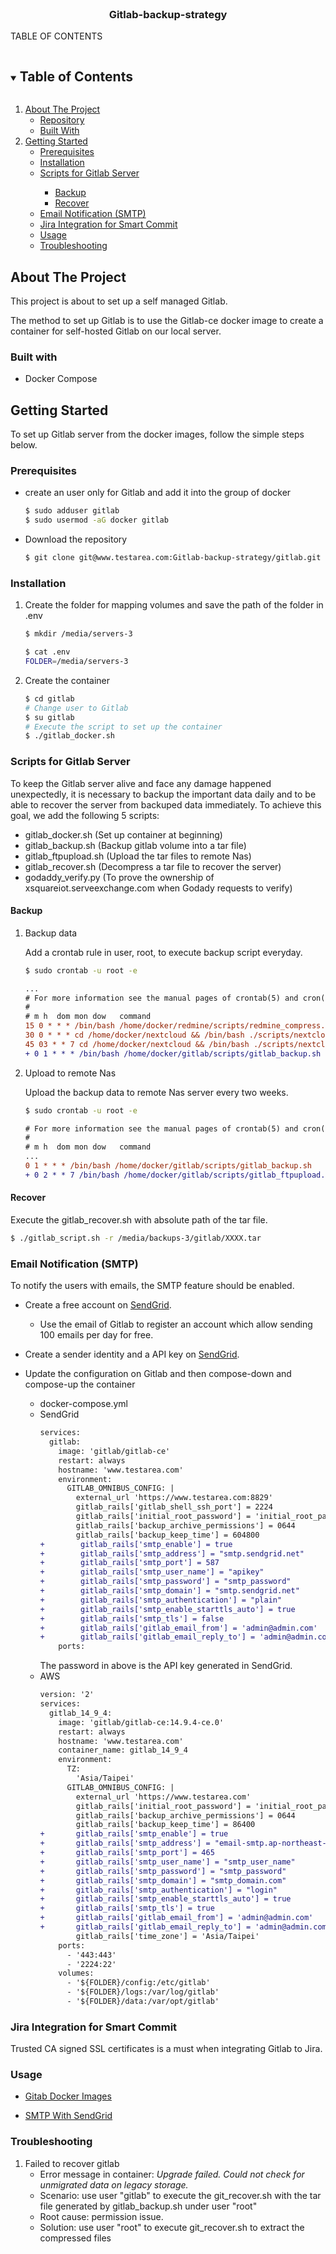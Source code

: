 <!--
*** Thanks for checking out the Best-README-Template. If you have a suggestion
*** that would make this better, please fork the repo and create a pull request
*** or simply open an issue with the tag "enhancement".
*** Thanks again! Now go create something AMAZING! :D
***
***
***
*** To avoid retyping too much info. Do a search and replace for the following:
*** github_username, repo_name, twitter_handle, email, project_title, project_description
-->



<!-- PROJECT SHIELDS -->
<!--
*** I'm using markdown "reference style" links for readability.
*** Reference links are enclosed in brackets [ ] instead of parentheses ( ).
*** See the bottom of this document for the declaration of the reference variables
*** for contributors-url, forks-url, etc. This is an optional, concise syntax you may use.
*** https://www.markdownguide.org/basic-syntax/#reference-style-links
-->


<!-- PROJECT LOGO -->
<br />
<p align="center">
  <h3 align="center">Gitlab-backup-strategy</h3>

 
</p>


TABLE OF CONTENTS
<details open="open">
  <summary><h2 style="display: inline-block">Table of Contents</h2></summary>
  <ol>
    <li>
      <a href="#about-the-project">About The Project</a>
      <ul>
        <li><a href="#repository">Repository</a></li>
        <li><a href="#built-with">Built With</a></li>
      </ul>
    </li>
    <li>
      <a href="#getting-started">Getting Started</a>
      <ul>
        <li><a href="#prerequisites">Prerequisites</a></li>
        <li><a href="#installation">Installation</a></li>
        <li><a href="#scripts-for-gitlab-server">Scripts for Gitlab Server</a></li>
        <ul>
          <li><a href="#backup">Backup</a></li>
          <li><a href="#recover">Recover</a></li>
        </ul>
        <li><a href="#email-notification-smtp">Email Notification (SMTP)</a></li>
        <li><a href="#jira-integration-for-smart-commit">Jira Integration for Smart Commit</a></li>
        <li><a href="#usage">Usage</a></li>
        <li><a href="#troubleshooting">Troubleshooting</a></li>
      </ul>
    </li>
  </ol>
</details>


<!-- ABOUT THE PROJECT -->
## About The Project

This project is about to set up a self managed Gitlab.

The method to set up Gitlab is to use the Gitlab-ce docker image to create a container for self-hosted Gitlab on our local server.


### Built with

* Docker Compose

<!-- GETTING STARTED -->
## Getting Started

To set up Gitlab server from the docker images, follow the simple steps below.

### Prerequisites

*   create an user only for Gitlab and add it into the group of docker

    ```sh
    $ sudo adduser gitlab
    $ sudo usermod -aG docker gitlab
    ```

*   Download the repository

    ```sh
    $ git clone git@www.testarea.com:Gitlab-backup-strategy/gitlab.git
    ```

### Installation

1.  Create the folder for mapping volumes and save the path of the folder in .env

    ```sh
    $ mkdir /media/servers-3
    ```

    ```sh
    $ cat .env
    FOLDER=/media/servers-3
    ```

2.  Create the container

    ```sh
    $ cd gitlab
    # Change user to Gitlab
    $ su gitlab
    # Execute the script to set up the container
    $ ./gitlab_docker.sh
    ```

### Scripts for Gitlab Server

To keep the Gitlab server alive and face any damage happened unexpectedly, it is necessary to backup the important data daily and to be able to recover the server from backuped data immediately. To achieve this goal, we add the following 5 scripts:
-   gitlab_docker.sh (Set up container at beginning)
-   gitlab_backup.sh (Backup gitlab volume into a tar file)
-   gitlab_ftpupload.sh (Upload the tar files to remote Nas)
-   gitlab_recover.sh (Decompress a tar file to recover the server)
-   godaddy_verify.py (To prove the ownership of xsquareiot.serveexchange.com when Godady requests to verify)


#### Backup

1.  Backup data

    Add a crontab rule in user, root, to execute backup script everyday.

    ```sh
    $ sudo crontab -u root -e
    ```

    ```diff
    ...
    # For more information see the manual pages of crontab(5) and cron(8)
    #
    # m h  dom mon dow   command
    15 0 * * * /bin/bash /home/docker/redmine/scripts/redmine_compress.sh -c
    30 0 * * * cd /home/docker/nextcloud && /bin/bash ./scripts/nextcloud_backup.sh -b
    45 03 * * 7 cd /home/docker/nextcloud && /bin/bash ./scripts/nextcloud_ftpupload.sh -u
    + 0 1 * * * /bin/bash /home/docker/gitlab/scripts/gitlab_backup.sh
    ```

2.  Upload to remote Nas

    Upload the backup data to remote Nas server every two weeks.

    ```sh
    $ sudo crontab -u root -e
    ```

    ```diff
    # For more information see the manual pages of crontab(5) and cron(8)
    #
    # m h  dom mon dow   command
    ...
    0 1 * * * /bin/bash /home/docker/gitlab/scripts/gitlab_backup.sh
    + 0 2 * * 7 /bin/bash /home/docker/gitlab/scripts/gitlab_ftpupload.sh
    ```

#### Recover

Execute the gitlab_recover.sh with absolute path of the tar file.

```sh
$ ./gitlab_script.sh -r /media/backups-3/gitlab/XXXX.tar
```

### Email Notification (SMTP)

To notify the users with emails, the SMTP feature should be enabled.

*   Create a free account on [SendGrid](https://sendgrid.com/).
    -   Use the email of Gitlab to register an account which allow sending 100 emails per day for free.

*   Create a sender identity and a API key on [SendGrid](https://sendgrid.com/).
    

*   Update the configuration on Gitlab and then compose-down and compose-up the container
    -   docker-compose.yml
    -   SendGrid
        ```diff
        services:
          gitlab:
            image: 'gitlab/gitlab-ce'
            restart: always
            hostname: 'www.testarea.com'
            environment:
              GITLAB_OMNIBUS_CONFIG: |
                external_url 'https://www.testarea.com:8829'
                gitlab_rails['gitlab_shell_ssh_port'] = 2224
                gitlab_rails['initial_root_password'] = 'initial_root_password'
                gitlab_rails['backup_archive_permissions'] = 0644
                gitlab_rails['backup_keep_time'] = 604800
        +        gitlab_rails['smtp_enable'] = true
        +        gitlab_rails['smtp_address'] = "smtp.sendgrid.net"
        +        gitlab_rails['smtp_port'] = 587
        +        gitlab_rails['smtp_user_name'] = "apikey"
        +        gitlab_rails['smtp_password'] = "smtp_password"
        +        gitlab_rails['smtp_domain'] = "smtp.sendgrid.net"
        +        gitlab_rails['smtp_authentication'] = "plain"
        +        gitlab_rails['smtp_enable_starttls_auto'] = true
        +        gitlab_rails['smtp_tls'] = false
        +        gitlab_rails['gitlab_email_from'] = 'admin@admin.com'
        +        gitlab_rails['gitlab_email_reply_to'] = 'admin@admin.com'
            ports:
        ```
        The password in above is the API key generated in SendGrid.
    -   AWS
        ```diff
        version: '2'
        services:
          gitlab_14_9_4:
            image: 'gitlab/gitlab-ce:14.9.4-ce.0'
            restart: always
            hostname: 'www.testarea.com'
            container_name: gitlab_14_9_4
            environment:
              TZ:
                'Asia/Taipei'
              GITLAB_OMNIBUS_CONFIG: |
                external_url 'https://www.testarea.com'
                gitlab_rails['initial_root_password'] = 'initial_root_password'
                gitlab_rails['backup_archive_permissions'] = 0644
                gitlab_rails['backup_keep_time'] = 86400
        +       gitlab_rails['smtp_enable'] = true
        +       gitlab_rails['smtp_address'] = "email-smtp.ap-northeast-1.amazonaws.com"
        +       gitlab_rails['smtp_port'] = 465
        +       gitlab_rails['smtp_user_name'] = "smtp_user_name"
        +       gitlab_rails['smtp_password'] = "smtp_password"
        +       gitlab_rails['smtp_domain'] = "smtp_domain.com"
        +       gitlab_rails['smtp_authentication'] = "login"
        +       gitlab_rails['smtp_enable_starttls_auto'] = true
        +       gitlab_rails['smtp_tls'] = true
        +       gitlab_rails['gitlab_email_from'] = 'admin@admin.com'
        +       gitlab_rails['gitlab_email_reply_to'] = 'admin@admin.com'
                gitlab_rails['time_zone'] = 'Asia/Taipei'
            ports:
              - '443:443'
              - '2224:22'
            volumes:
              - '${FOLDER}/config:/etc/gitlab'
              - '${FOLDER}/logs:/var/log/gitlab'
              - '${FOLDER}/data:/var/opt/gitlab'
        ```

### Jira Integration for Smart Commit

Trusted CA signed SSL certificates is a must when integrating Gitlab to Jira.

### Usage

*   [Gitab Docker Images](https://docs.gitlab.com/ee/install/docker.html)

*   [SMTP With SendGrid](https://xsquareiot.atlassian.net/wiki/spaces/ATD/pages/118816769/SMTP+with+SendGrid)

### Troubleshooting

1.  Failed to recover gitlab
    - Error message in container: *Upgrade failed. Could not check for unmigrated data on legacy storage.*
    - Scenario: use user "gitlab" to execute the git_recover.sh with the tar file generated by gitlab_backup.sh under user "root"
    - Root cause: permission issue.
    - Solution: use user "root" to execute git_recover.sh to extract the compressed files
